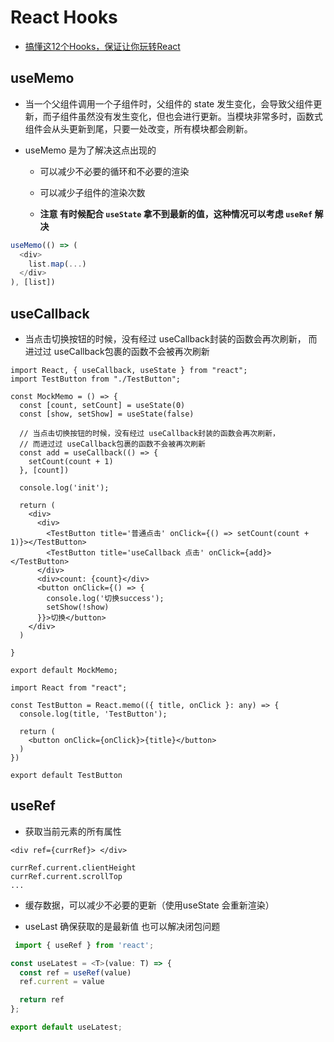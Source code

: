 # React Hooks 

- [搞懂这12个Hooks，保证让你玩转React](https://juejin.cn/post/7101486767336849421)

## useMemo

- 当一个父组件调用一个子组件时，父组件的 state 发生变化，会导致父组件更新，而子组件虽然没有发生变化，但也会进行更新。当模块非常多时，函数式组件会从头更新到尾，只要一处改变，所有模块都会刷新。

- useMemo 是为了解决这点出现的

  - 可以减少不必要的循环和不必要的渲染

  - 可以减少子组件的渲染次数

  - **注意 有时候配合 `useState` 拿不到最新的值，这种情况可以考虑 `useRef` 解决** 

```js
useMemo(() => (
  <div>
    list.map(...)
  </div>
), [list])
```

## useCallback

- 当点击切换按钮的时候，没有经过 useCallback封装的函数会再次刷新，
而进过过 useCallback包裹的函数不会被再次刷新

```tsx
import React, { useCallback, useState } from "react";
import TestButton from "./TestButton";

const MockMemo = () => {
  const [count, setCount] = useState(0)
  const [show, setShow] = useState(false)

  // 当点击切换按钮的时候，没有经过 useCallback封装的函数会再次刷新，
  // 而进过过 useCallback包裹的函数不会被再次刷新
  const add = useCallback(() => {
    setCount(count + 1)
  }, [count])

  console.log('init');

  return (
    <div>
      <div>
        <TestButton title='普通点击' onClick={() => setCount(count + 1)}></TestButton>
        <TestButton title='useCallback 点击' onClick={add}></TestButton>
      </div>
      <div>count: {count}</div>
      <button onClick={() => {
        console.log('切换success');
        setShow(!show)
      }}>切换</button>
    </div>
  )

}

export default MockMemo;
```

```tsx
import React from "react";

const TestButton = React.memo(({ title, onClick }: any) => {
  console.log(title, 'TestButton');
  
  return (
    <button onClick={onClick}>{title}</button>
  )
})

export default TestButton
```

## useRef 

- 获取当前元素的所有属性

```
<div ref={currRef}> </div>

currRef.current.clientHeight
currRef.current.scrollTop
...
```

- 缓存数据，可以减少不必要的更新（使用useState 会重新渲染）

- useLast 确保获取的是最新值 也可以解决闭包问题

```ts
 import { useRef } from 'react';

const useLatest = <T>(value: T) => {
  const ref = useRef(value)
  ref.current = value

  return ref
};

export default useLatest;
```

